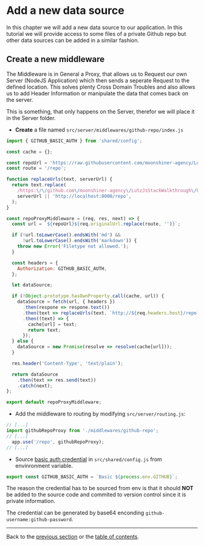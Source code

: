 # Add a new data source

In this chapter we will add a new data source to our application. In this
tutorial we will provide access to some files of a private Github repo but
other data sources can be added in a similar fashion.

## Create a new middleware

The Middleware is in General a Proxy, that allows us to Request our own Server (NodeJS Application) which then sends a seperate Request to the defined location. This solves plenty Cross Domain Troubles and also allows us to add Header Information or manipulate the data that comes back on the server.

This is something, that only happens on the Server, therefor we will place it in the Server folder.

* **Create** a file named `src/server/middlewares/github-repo/index.js`


```js
import { GITHUB_BASIC_AUTH } from 'shared/config';

const cache = {};

const repoUrl = 'https://raw.githubusercontent.com/moonshiner-agency/LutzJsStackWalkthrough/master';
const route = '/repo';

function replaceUrls(text, serverUrl) {
  return text.replace(
    /https:\/\/github.com\/moonshiner-agency\/LutzJsStackWalkthrough\/blob\/master/g,
    serverUrl || 'http://localhost:8000/repo',
  );
}

const repoProxyMiddleware = (req, res, next) => {
  const url = `${repoUrl}${req.originalUrl.replace(route, '')}`;

  if (!url.toLowerCase().endsWith('md') &&
      !url.toLowerCase().endsWith('markdown')) {
    throw new Error('Filetype not allowed.');
  }

  const headers = {
    Authorization: GITHUB_BASIC_AUTH,
  };

  let dataSource;

  if (!Object.prototype.hasOwnProperty.call(cache, url)) {
    dataSource = fetch(url, { headers })
      .then(respone => respone.text())
      .then(text => replaceUrls(text, `http://${req.headers.host}/repo`))
      .then((text) => {
        cache[url] = text;
        return text;
      });
  } else {
    dataSource = new Promise(resolve => resolve(cache[url]));
  }

  res.header('Content-Type', 'text/plain');

  return dataSource
    .then(text => res.send(text))
    .catch(next);
};

export default repoProxyMiddleware;
```

* Add the middleware to routing by modifying `src/server/routing.js`:

```js
// [...]
import githubRepoProxy from './middlewares/github-repo';
// [...]
  app.use('/repo', githubRepoProxy);
// [...]
```

* Source [basic auth credential](https://en.wikipedia.org/wiki/Basic_access_authentication#Client_side) in `src/shared/config.js` from envinronment variable.

```js
export const GITHUB_BASIC_AUTH = `Basic ${process.env.GITHUB}`;
```

The reason the credential has to be sourced from env is that it should **NOT**
be added to the source code and commited to version control since it is private
information.

The credential can be generated by base64 enconding
`github-username:github-password`.

---

Back to the [previous section](09-managing-content/Readme.md) or the [table of contents](../Readme.md).
